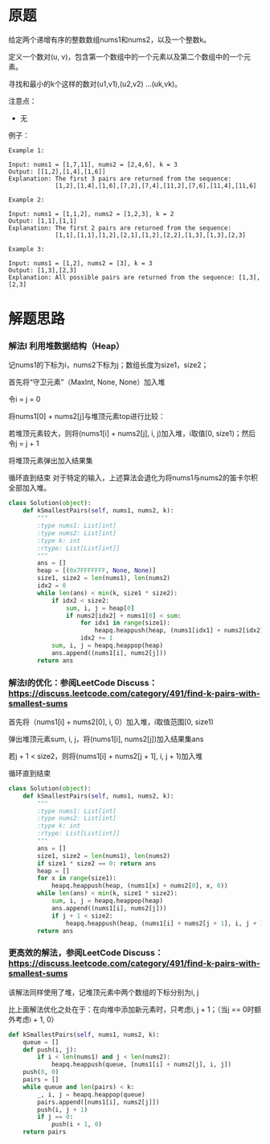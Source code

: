 # 原题
给定两个递增有序的整数数组nums1和nums2，以及一个整数k。

定义一个数对(u, v)，包含第一个数组中的一个元素以及第二个数组中的一个元素。

寻找和最小的k个这样的数对(u1,v1),(u2,v2) ...(uk,vk)。


注意点：

  - 无

例子：

```
Example 1:

Input: nums1 = [1,7,11], nums2 = [2,4,6], k = 3
Output: [[1,2],[1,4],[1,6]] 
Explanation: The first 3 pairs are returned from the sequence: 
             [1,2],[1,4],[1,6],[7,2],[7,4],[11,2],[7,6],[11,4],[11,6]

Example 2:

Input: nums1 = [1,1,2], nums2 = [1,2,3], k = 2
Output: [1,1],[1,1]
Explanation: The first 2 pairs are returned from the sequence: 
             [1,1],[1,1],[1,2],[2,1],[1,2],[2,2],[1,3],[1,3],[2,3]

Example 3:

Input: nums1 = [1,2], nums2 = [3], k = 3
Output: [1,3],[2,3]
Explanation: All possible pairs are returned from the sequence: [1,3],[2,3]
```

# 解题思路
### 解法I 利用堆数据结构（Heap）

记nums1的下标为i，nums2下标为j；数组长度为size1，size2；

首先将“守卫元素”（MaxInt, None, None）加入堆

令i = j = 0

将nums1[0] + nums2[j]与堆顶元素top进行比较：

若堆顶元素较大，则将(nums1[i] + nums2[j], i, j)加入堆，i取值[0, size1)；然后令j = j + 1

将堆顶元素弹出加入结果集

循环直到结束
对于特定的输入，上述算法会退化为将nums1与nums2的笛卡尔积全部加入堆。

```python
class Solution(object):
    def kSmallestPairs(self, nums1, nums2, k):
        """
        :type nums1: List[int]
        :type nums2: List[int]
        :type k: int
        :rtype: List[List[int]]
        """
        ans = []
        heap = [(0x7FFFFFFF, None, None)]
        size1, size2 = len(nums1), len(nums2)
        idx2 = 0
        while len(ans) < min(k, size1 * size2):
            if idx2 < size2:
                sum, i, j = heap[0]
                if nums2[idx2] + nums1[0] < sum:
                    for idx1 in range(size1):
                        heapq.heappush(heap, (nums1[idx1] + nums2[idx2], idx1, idx2))
                    idx2 += 1
            sum, i, j = heapq.heappop(heap)
            ans.append((nums1[i], nums2[j]))
        return ans
```

### 解法I的优化：参阅LeetCode Discuss：https://discuss.leetcode.com/category/491/find-k-pairs-with-smallest-sums

首先将（nums1[i] + nums2[0], i, 0）加入堆，i取值范围[0, size1)

弹出堆顶元素sum, i, j，将(nums1[i], nums2[j])加入结果集ans

若j + 1 < size2，则将(nums1[i] + nums2[j + 1], i, j + 1)加入堆

循环直到结束

```python
class Solution(object):
    def kSmallestPairs(self, nums1, nums2, k):
        """
        :type nums1: List[int]
        :type nums2: List[int]
        :type k: int
        :rtype: List[List[int]]
        """
        ans = []
        size1, size2 = len(nums1), len(nums2)
        if size1 * size2 == 0: return ans
        heap = []
        for x in range(size1):
            heapq.heappush(heap, (nums1[x] + nums2[0], x, 0))
        while len(ans) < min(k, size1 * size2):
            sum, i, j = heapq.heappop(heap)
            ans.append((nums1[i], nums2[j]))
            if j + 1 < size2:
                heapq.heappush(heap, (nums1[i] + nums2[j + 1], i, j + 1))
        return ans
```

### 更高效的解法，参阅LeetCode Discuss：https://discuss.leetcode.com/category/491/find-k-pairs-with-smallest-sums

该解法同样使用了堆，记堆顶元素中两个数组的下标分别为i, j

比上面解法优化之处在于：在向堆中添加新元素时，只考虑i, j + 1；（当j == 0时额外考虑i + 1, 0）

```python
def kSmallestPairs(self, nums1, nums2, k):
    queue = []
    def push(i, j):
        if i < len(nums1) and j < len(nums2):
            heapq.heappush(queue, [nums1[i] + nums2[j], i, j])
    push(0, 0)
    pairs = []
    while queue and len(pairs) < k:
        _, i, j = heapq.heappop(queue)
        pairs.append([nums1[i], nums2[j]])
        push(i, j + 1)
        if j == 0:
            push(i + 1, 0)
    return pairs
```
